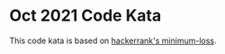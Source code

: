 # Oct 2021 Code Kata

This code kata is based on [hackerrank's minimum-loss](https://www.hackerrank.com/challenges/minimum-loss/problem).
